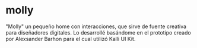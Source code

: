 # molly
"Molly" un pequeño home con interacciones, que sirve de fuente creativa para diseñadores digitales. 
Lo desarrollé basándome en el prototipo creado por  Alexsander Barhon para el cual utilizó Kalli UI Kit.

